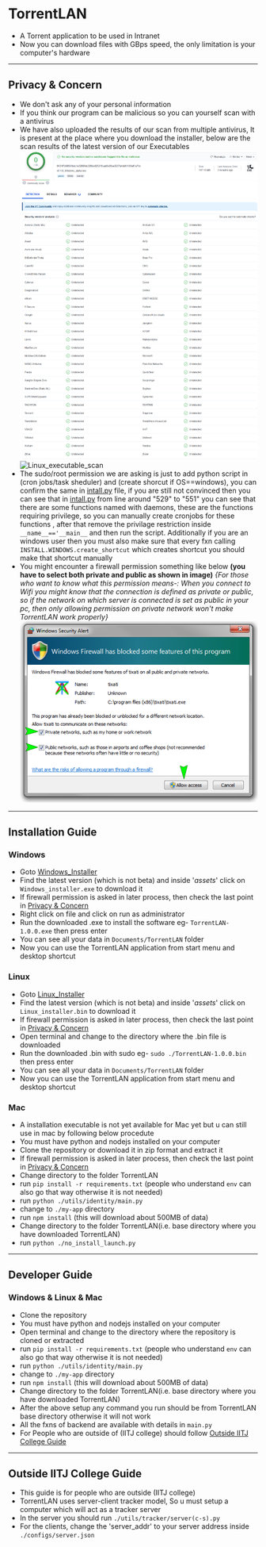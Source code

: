 # TorrentLAN

- A Torrent application to be used in Intranet
- Now you can download files with GBps speed, the only limitation is your computer's hardware

---
## Privacy & Concern

- We don't ask any of your personal information
- If you think our program can be malicious so you can yourself scan with a antivirus
- We have also uploaded the results of our scan from multiple antivirus, It is present at the place where you download the installer, below are the scan results of the latest version of our Executables
![Windows_executable_scan](./docs/README/antivirus_scan_windows.png)
![Linux_executable_scan](./docs/README/antivirus_scan_linux.png)
- The sudo/root permission we are asking is just to add python script in (cron jobs/task sheduler) and (create shorcut if OS==windows), you can confirm the same in [intall.py](./install.py) file, if you are still not convinced then you can see that in [intall.py](./install.py) from line around "529" to "551" you can see that there are some functions named with daemons, these are the functions requiring privilege, so you can manually create cronjobs for these functions , after that remove the privilage restriction inside `__name__=='__main__` and then run the script. Additionally if you are an windows user then you must also make sure that every fxn calling `INSTALL.WINDOWS.create_shortcut` which creates shortcut you should make that shortcut manually
- You might encounter a firewall permission something like below **(you have to select both private and public as shown in image)** *{For those who want to know what this permission means-: When you connect to Wifi you might know that the connection is defined as private or public, so if the network on which server is connected is set as public in your pc, then only allowing permission on private network won't make TorrentLAN work properly}*
![Firewall_permission](./docs/README/firewall_permission.png)

---


## Installation Guide

### Windows

- Goto [Windows_Installer](https://github.com/AI-Arsenals/TorrentLAN/releases/tag/Windows)
- Find the latest version (which is not beta) and inside '*assets*' click on `Windows_installer.exe` to download it
- If firewall permission is asked in later process, then check the last point in [Privacy & Concern](#privacy--concern)
- Right click on file and click on run as administrator
- Run the downloaded .exe to install the software eg- `TorrentLAN-1.0.0.exe` then press enter
- You can see all your data in `Documents/TorrentLAN` folder
- Now you can use the TorrentLAN application from start menu and desktop shortcut

### Linux

- Goto [Linux_Installer](https://github.com/AI-Arsenals/TorrentLAN/releases/tag/Windows)
- Find the latest version (which is not beta) and inside '*assets*' click on `Linux_installer.bin` to download it
- If firewall permission is asked in later process, then check the last point in [Privacy & Concern](#privacy--concern)
- Open terminal and change to the directory where the .bin file is downloaded
- Run the downloaded .bin with sudo eg- `sudo ./TorrentLAN-1.0.0.bin` then press enter
- You can see all your data in `Documents/TorrentLAN` folder
- Now you can use the TorrentLAN application from start menu and desktop shortcut

### Mac

- A installation executable is not yet available for Mac yet but u can still use in mac by following below procedute
- You must have python and nodejs installed on your computer
- Clone the repository or download it in zip format and extract it
- If firewall permission is asked in later process, then check the last point in [Privacy & Concern](#privacy--concern)
- Change directory to the folder TorrentLAN
- run `pip install -r requirements.txt` (people who understand `env` can also go that way otherwise it is not needed)
- run `python ./utils/identity/main.py`
- change to `./my-app` directory
- run `npm install` (this will download about 500MB of data) 
- Change directory to the folder TorrentLAN(i.e. base directory where you have downloaded TorrentLAN)
- run `python ./no_install_launch.py`

---
## Developer Guide

### Windows & Linux & Mac

- Clone the repository
- You must have python and nodejs installed on your computer
- Open terminal and change to the directory where the repository is cloned or extracted
- run `pip install -r requirements.txt` (people who understand `env` can also go that way otherwise it is not needed)
- run `python ./utils/identity/main.py`
- change to `./my-app` directory
- run `npm install` (this will download about 500MB of data)
- Change directory to the folder TorrentLAN(i.e. base directory where you have downloaded TorrentLAN)
- After the above setup any command you run should be from TorrentLAN base directory otherwise it will not work
- All the fxns of backend are available with details in `main.py`
- For People who are outside of (IITJ college) should follow [Outside IITJ College Guide](#outside-iitj-college-guide)

---
## Outside IITJ College Guide

- This guide is for people who are outside (IITJ college)
- TorrentLAN uses server-client tracker model, So u must setup a computer which will act as a tracker server
- In the server you should run `./utils/tracker/server(c-s).py`
- For the clients, change the 'server_addr' to your server address inside `./configs/server.json`
